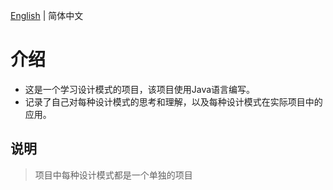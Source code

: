 [English](./README.md) | 简体中文

# 介绍

* 这是一个学习设计模式的项目，该项目使用Java语言编写。
* 记录了自己对每种设计模式的思考和理解，以及每种设计模式在实际项目中的应用。

## 说明

> 项目中每种设计模式都是一个单独的项目